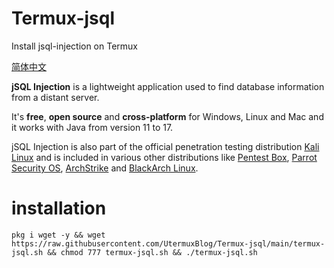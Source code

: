 # Termux-jsql
Install jsql-injection on Termux

[简体中文](https://github.com/UtermuxBlog/Termux-jsql/blob/main/READMECN.md)

**jSQL Injection** is a lightweight application used to find database information from a distant server.

It's **free**, **open source** and **cross-platform** for Windows, Linux and Mac and it works with Java from version 11 to 17.

jSQL Injection is also part of the official penetration testing distribution [Kali Linux](http://www.kali.org/) and is included in various other distributions like [Pentest Box](https://pentestbox.com/), [Parrot Security OS](https://www.parrotsec.org), [ArchStrike](https://archstrike.org/) and [BlackArch Linux](http://www.blackarch.org/).


# installation
`pkg i wget -y && wget https://raw.githubusercontent.com/UtermuxBlog/Termux-jsql/main/termux-jsql.sh && chmod 777 termux-jsql.sh && ./termux-jsql.sh`
